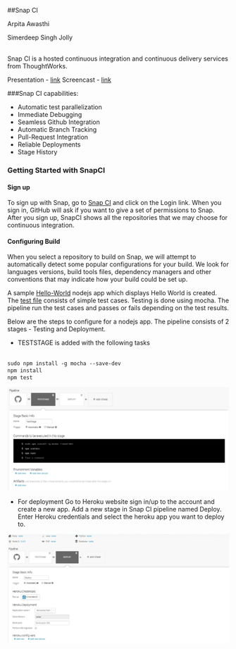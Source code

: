 ##Snap CI

Arpita Awasthi 

Simerdeep Singh Jolly

<br/>Snap CI is a hosted continuous integration and continuous delivery services from ThoughtWorks.

Presentation - [link](https://drive.google.com/file/d/0ByVTfdDN4Ne_MXNmYzlGY0Fiem8/view?ts=58347c6c)
Screencast - [link](https://drive.google.com/file/d/0B4s9cWAWOC29bWZtd1gwQUYyWWc/view?usp=sharing)

###Snap CI capabilities:
* Automatic test parallelization
* Immediate Debugging
* Seamless Github Integration
* Automatic Branch Tracking
* Pull-Request Integration
* Reliable Deployments
* Stage History

### Getting Started with SnapCI
#### Sign up 
To sign up with Snap, go to [Snap CI](https://www.snap-ci.com) and click on the Login link.
When you sign in, GitHub will ask if you want to give a set of permissions to Snap. After you sign up, SnapCI shows all the repositories that we may choose for continuous integration. 

#### Configuring Build 
When you select a repository to build on Snap, we will attempt to automatically detect some popular configurations for your build. We look for languages versions, build tools files, dependency managers and other conventions that may indicate how your build could be set up.

A sample [Hello-World](https://github.com/simerdeep92/DevOps_SnapCI_TechTalk/blob/master/app.js) nodejs app which displays Hello World is created. The [test file](https://github.com/simerdeep92/DevOps_SnapCI_TechTalk/blob/master/test/test.js) consists of simple test cases. Testing is done using mocha. The pipeline run the test cases and passes or fails depending on the test results.

Below are the steps to configure for a nodejs app. The pipeline consists of 2 stages - Testing and Deployment.

* TESTSTAGE is added with the following tasks 

<pre><code>
sudo npm install -g mocha --save-dev
npm install
npm test
</code></pre>

![Test](https://github.com/simerdeep92/DevOps_SnapCI_TechTalk/blob/master/Images/teststage.JPG)
* For deployment Go to Heroku website sign in/up to the account and create a new app. Add a new stage in Snap CI pipeline named Deploy. Enter Heroku credentials and select the heroku app you want to deploy to.

![Deploy](https://github.com/simerdeep92/DevOps_SnapCI_TechTalk/blob/master/Images/deploy.JPG)


